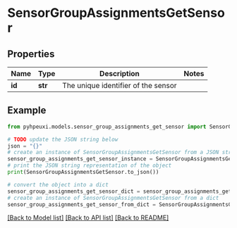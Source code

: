 # SensorGroupAssignmentsGetSensor


## Properties

Name | Type | Description | Notes
------------ | ------------- | ------------- | -------------
**id** | **str** | The unique identifier of the sensor | 

## Example

```python
from pyhpeuxi.models.sensor_group_assignments_get_sensor import SensorGroupAssignmentsGetSensor

# TODO update the JSON string below
json = "{}"
# create an instance of SensorGroupAssignmentsGetSensor from a JSON string
sensor_group_assignments_get_sensor_instance = SensorGroupAssignmentsGetSensor.from_json(json)
# print the JSON string representation of the object
print(SensorGroupAssignmentsGetSensor.to_json())

# convert the object into a dict
sensor_group_assignments_get_sensor_dict = sensor_group_assignments_get_sensor_instance.to_dict()
# create an instance of SensorGroupAssignmentsGetSensor from a dict
sensor_group_assignments_get_sensor_from_dict = SensorGroupAssignmentsGetSensor.from_dict(sensor_group_assignments_get_sensor_dict)
```
[[Back to Model list]](../README.md#documentation-for-models) [[Back to API list]](../README.md#documentation-for-api-endpoints) [[Back to README]](../README.md)


